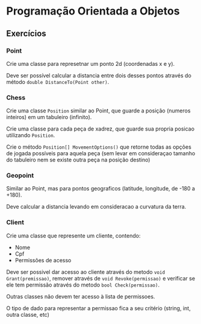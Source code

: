 # Programação Orientada a Objetos

## Exercícios

### Point

Crie uma classe para represetnar um ponto 2d (coordenadas x e y).

Deve ser possível calcular a distancia entre dois desses pontos através do método `double DistanceTo(Point other)`.

### Chess

Crie uma classe `Position` similar ao Point, que guarde a posição (numeros inteiros) em um tabuleiro (infinito).

Crie uma classe para cada peça de xadrez, que guarde sua propria posicao utilizando `Position`.

Crie o método `Position[] MovementOptions()` que retorne todas as opções de jogada possíveis para aquela peça (sem levar em consideraçao tamanho do tabuleiro nem se existe outra peça na posição destino)

### Geopoint

Similar ao Point, mas para pontos geograficos (latitude, longitude, de -180 a +180).

Deve calcular a distancia levando em consideracao a curvatura da terra.

### Client

Crie uma classe que represente um cliente, contendo:
 - Nome
 - Cpf
 - Permissões de acesso

Deve ser possivel dar acesso ao cliente através do metodo `void Grant(premissao)`, remover através de `void Revoke(permissao)` e verificar se ele tem permissão através do metodo `bool Check(permissao)`.

Outras classes não devem ter acesso à lista de permissoes.

O tipo de dado para representar a permissao fica a seu critério (string, int, outra classe, etc)
